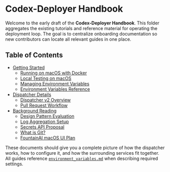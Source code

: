 # Codex-Deployer Handbook

Welcome to the early draft of the **Codex-Deployer Handbook**. This folder aggregates the
existing tutorials and reference material for operating the deployment loop.
The goal is to centralize onboarding documentation so new contributors can
locate all relevant guides in one place.

## Table of Contents

- [Getting Started](#getting-started)
  - [Running on macOS with Docker](../mac_docker_tutorial.md)
  - [Local Testing on macOS](../mac_local_testing.md)
  - [Managing Environment Variables](../managing_environment_variables.md)
  - [Environment Variables Reference](../environment_variables.md)
- [Dispatcher Details](#dispatcher-details)
  - [Dispatcher v2 Overview](../dispatcher_v2.md)
  - [Pull Request Workflow](../pull_request_workflow.md)
- [Background Reading](#background-reading)
  - [Design Pattern Evaluation](../design_patterns.md)
  - [Log Aggregation Setup](../log_aggregation.md)
  - [Secrets API Proposal](../secrets_api_proposal.md)
  - [What is Git?](../what_is_git.md)
  - [FountainAI macOS UI Plan](../fountainai_mac_ui_plan.md)

These documents should give you a complete picture of how the dispatcher works,
how to configure it, and how the surrounding services fit together. All guides
reference [`environment_variables.md`](../environment_variables.md) when
describing required settings.

